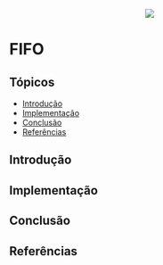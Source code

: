 <p align="center">
  <img src="https://media3.giphy.com/media/l0HlLRLbo6I1ZksqQ/source.gif"/>
</p>

# FIFO
## Tópicos
* [Introdução](#Introdução)
* [Implementação](#Implementação)
* [Conclusão](#Conclusão)
* [Referências](#Referências)

## Introdução
## Implementação
## Conclusão
## Referências
